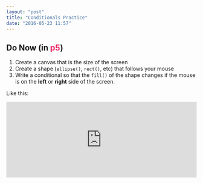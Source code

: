```yaml
---
layout: "post"
title: "Conditionals Practice"
date: "2016-05-23 11:57"
---
```


## Do Now (in <span style="color: #ED1F5E">p5</span>)

1. Create a canvas that is the size of the screen
2. Create a shape (`ellipse()`, `rect()`, etc) that follows your mouse
3. Write a conditional so that the `fill()` of the shape changes if the mouse is on the **left** or **right** side of the screen.

Like this:

<iframe src="http://bsk.education/SE8_p5js/Code_Examples/left_right/index.html" width="100%" height="200px" style="border:none"></iframe>
